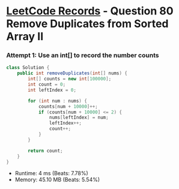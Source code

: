 # [LeetCode Records](../../README.md) - Question 80 Remove Duplicates from Sorted Array II

### Attempt 1: Use an int[] to record the number counts
```java
class Solution {
    public int removeDuplicates(int[] nums) {
        int[] counts = new int[100000];
        int count = 0;
        int leftIndex = 0;

        for (int num : nums) {
            counts[num + 10000]++;
            if (counts[num + 10000] <= 2) {
                nums[leftIndex] = num;
                leftIndex++;
                count++;
            }
        }

        return count;
    }
}
```
- Runtime: 4 ms (Beats: 7.78%)
- Memory: 45.10 MB (Beats: 5.54%)

<br>
